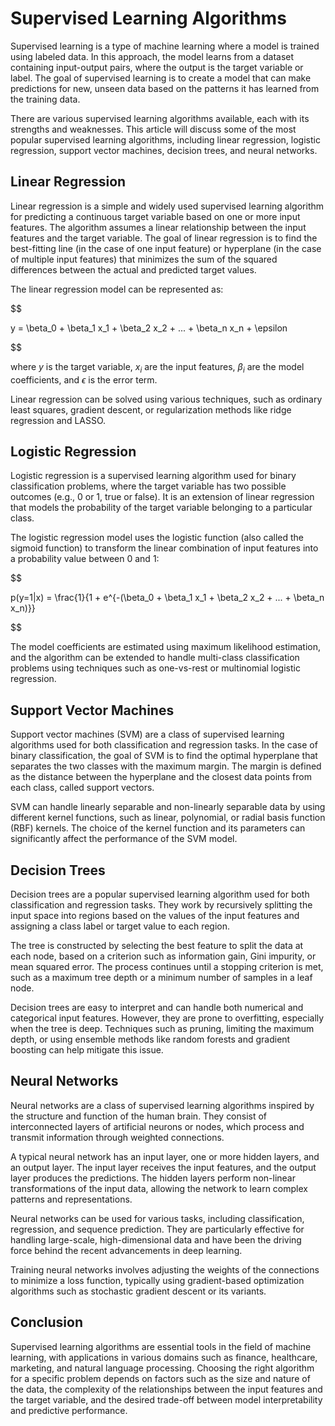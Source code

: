 # Supervised Learning Algorithms

Supervised learning is a type of machine learning where a model is trained using labeled data. In this approach, the model learns from a dataset containing input-output pairs, where the output is the target variable or label. The goal of supervised learning is to create a model that can make predictions for new, unseen data based on the patterns it has learned from the training data.

There are various supervised learning algorithms available, each with its strengths and weaknesses. This article will discuss some of the most popular supervised learning algorithms, including linear regression, logistic regression, support vector machines, decision trees, and neural networks.

## Linear Regression

Linear regression is a simple and widely used supervised learning algorithm for predicting a continuous target variable based on one or more input features. The algorithm assumes a linear relationship between the input features and the target variable. The goal of linear regression is to find the best-fitting line (in the case of one input feature) or hyperplane (in the case of multiple input features) that minimizes the sum of the squared differences between the actual and predicted target values.

The linear regression model can be represented as:


$$

y = \beta_0 + \beta_1 x_1 + \beta_2 x_2 + ... + \beta_n x_n + \epsilon

$$


where $y$ is the target variable, $x_i$ are the input features, $\beta_i$ are the model coefficients, and $\epsilon$ is the error term.

Linear regression can be solved using various techniques, such as ordinary least squares, gradient descent, or regularization methods like ridge regression and LASSO.

## Logistic Regression

Logistic regression is a supervised learning algorithm used for binary classification problems, where the target variable has two possible outcomes (e.g., 0 or 1, true or false). It is an extension of linear regression that models the probability of the target variable belonging to a particular class.

The logistic regression model uses the logistic function (also called the sigmoid function) to transform the linear combination of input features into a probability value between 0 and 1:


$$

p(y=1|x) = \frac{1}{1 + e^{-(\beta_0 + \beta_1 x_1 + \beta_2 x_2 + ... + \beta_n x_n)}}

$$


The model coefficients are estimated using maximum likelihood estimation, and the algorithm can be extended to handle multi-class classification problems using techniques such as one-vs-rest or multinomial logistic regression.

## Support Vector Machines

Support vector machines (SVM) are a class of supervised learning algorithms used for both classification and regression tasks. In the case of binary classification, the goal of SVM is to find the optimal hyperplane that separates the two classes with the maximum margin. The margin is defined as the distance between the hyperplane and the closest data points from each class, called support vectors.

SVM can handle linearly separable and non-linearly separable data by using different kernel functions, such as linear, polynomial, or radial basis function (RBF) kernels. The choice of the kernel function and its parameters can significantly affect the performance of the SVM model.

## Decision Trees

Decision trees are a popular supervised learning algorithm used for both classification and regression tasks. They work by recursively splitting the input space into regions based on the values of the input features and assigning a class label or target value to each region.

The tree is constructed by selecting the best feature to split the data at each node, based on a criterion such as information gain, Gini impurity, or mean squared error. The process continues until a stopping criterion is met, such as a maximum tree depth or a minimum number of samples in a leaf node.

Decision trees are easy to interpret and can handle both numerical and categorical input features. However, they are prone to overfitting, especially when the tree is deep. Techniques such as pruning, limiting the maximum depth, or using ensemble methods like random forests and gradient boosting can help mitigate this issue.

## Neural Networks

Neural networks are a class of supervised learning algorithms inspired by the structure and function of the human brain. They consist of interconnected layers of artificial neurons or nodes, which process and transmit information through weighted connections.

A typical neural network has an input layer, one or more hidden layers, and an output layer. The input layer receives the input features, and the output layer produces the predictions. The hidden layers perform non-linear transformations of the input data, allowing the network to learn complex patterns and representations.

Neural networks can be used for various tasks, including classification, regression, and sequence prediction. They are particularly effective for handling large-scale, high-dimensional data and have been the driving force behind the recent advancements in deep learning.

Training neural networks involves adjusting the weights of the connections to minimize a loss function, typically using gradient-based optimization algorithms such as stochastic gradient descent or its variants.

## Conclusion

Supervised learning algorithms are essential tools in the field of machine learning, with applications in various domains such as finance, healthcare, marketing, and natural language processing. Choosing the right algorithm for a specific problem depends on factors such as the size and nature of the data, the complexity of the relationships between the input features and the target variable, and the desired trade-off between model interpretability and predictive performance.
